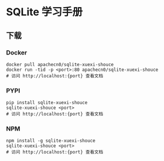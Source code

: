 # SQLite 学习手册

## 下载

### Docker

```
docker pull apachecn0/sqlite-xuexi-shouce
docker run -tid -p <port>:80 apachecn0/sqlite-xuexi-shouce
# 访问 http://localhost:{port} 查看文档
```

### PYPI

```
pip install sqlite-xuexi-shouce
sqlite-xuexi-shouce <port>
# 访问 http://localhost:{port} 查看文档
```

### NPM

```
npm install -g sqlite-xuexi-shouce
sqlite-xuexi-shouce <port>
# 访问 http://localhost:{port} 查看文档
```